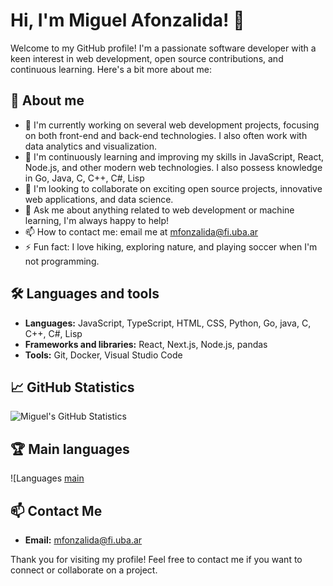 # Hi, I'm Miguel Afonzalida! 👋

Welcome to my GitHub profile! I'm a passionate software developer with a keen interest in web development, open source contributions, and continuous learning. Here's a bit more about me:

## 🚀 About me

- 🔭 I'm currently working on several web development projects, focusing on both front-end and back-end technologies. I also often work with data analytics and visualization.
- 🌱 I'm continuously learning and improving my skills in JavaScript, React, Node.js, and other modern web technologies. I also possess knowledge in Go, Java, C, C++, C#, Lisp
- 👯 I'm looking to collaborate on exciting open source projects, innovative web applications, and data science.
- 💬 Ask me about anything related to web development or machine learning, I'm always happy to help!
- 📫 How to contact me: email me at mfonzalida@fi.uba.ar
- ⚡ Fun fact: I love hiking, exploring nature, and playing soccer when I'm not programming.

## 🛠️ Languages ​​and tools

- **Languages:** JavaScript, TypeScript, HTML, CSS, Python, Go, java, C, C++, C#, Lisp
- **Frameworks and libraries:** React, Next.js, Node.js, pandas
- **Tools:** Git, Docker, Visual Studio Code

## 📈 GitHub Statistics

![Miguel's GitHub Statistics](https://github-readme-stats.vercel.app/api?username=miguelAfonzalida&show_icons=true&theme=radical)

## 🏆 Main languages

![Languages [main](https://github-readme-stats.vercel.app/api/top-langs/?username=miguelAfonzalida&layout=compact&theme=radical)

## 📫 Contact Me

- **Email:** mfonzalida@fi.uba.ar

Thank you for visiting my profile! Feel free to contact me if you want to connect or collaborate on a project.
